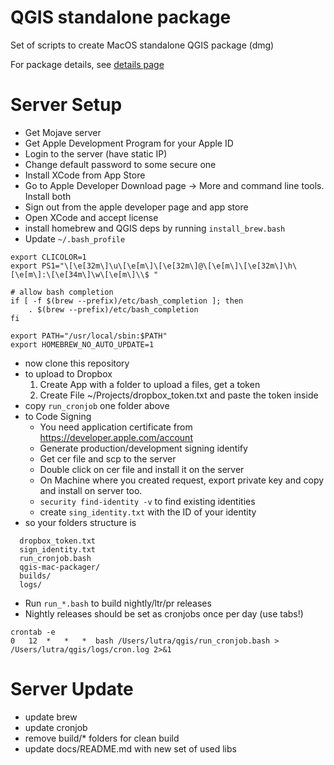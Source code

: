 # QGIS standalone package

Set of scripts to create MacOS standalone QGIS package (dmg)

For package details, see [details page](https://lutraconsulting.github.io/qgis-mac-packager/)

# Server Setup 

- Get Mojave server
- Get Apple Development Program for your Apple ID
- Login to the server (have static IP)
- Change default password to some secure one
- Install XCode from App Store 
- Go to Apple Developer Download page -> More and command line tools. Install both
- Sign out from the apple developer page and app store
- Open XCode and accept license
- install homebrew and QGIS deps by running `install_brew.bash`
- Update `~/.bash_profile`
```
export CLICOLOR=1
export PS1="\[\e[32m\]\u\[\e[m\]\[\e[32m\]@\[\e[m\]\[\e[32m\]\h\[\e[m\]:\[\e[34m\]\w\[\e[m\]\\$ "

# allow bash completion 
if [ -f $(brew --prefix)/etc/bash_completion ]; then
    . $(brew --prefix)/etc/bash_completion
fi

export PATH="/usr/local/sbin:$PATH"
export HOMEBREW_NO_AUTO_UPDATE=1
```
- now clone this repository
- to upload to Dropbox
    1. Create App with a folder to upload a files, get a token
    2. Create File ~/Projects/dropbox_token.txt and paste the token inside
- copy `run_cronjob` one folder above
- to Code Signing 
    - You need application certificate from https://developer.apple.com/account
    - Generate production/development signing identify
    - Get cer file and scp to the server
    - Double click on cer file and install it on the server
    - On Machine where you created request, export private key and copy and install on server too.
    - `security find-identity -v` to find existing identities 
    - create `sing_identity.txt` with the ID of your identity
- so your folders structure is
```
  dropbox_token.txt
  sign_identity.txt
  run_cronjob.bash
  qgis-mac-packager/
  builds/
  logs/
```
- Run `run_*.bash` to build nightly/ltr/pr releases
- Nightly releases should be set as cronjobs once per day (use tabs!)
``` 
crontab -e
0   12  *   *   *  bash /Users/lutra/qgis/run_cronjob.bash > /Users/lutra/qgis/logs/cron.log 2>&1
``` 

# Server Update

- update brew
- update cronjob
- remove build/* folders for clean build
- update docs/README.md with new set of used libs


